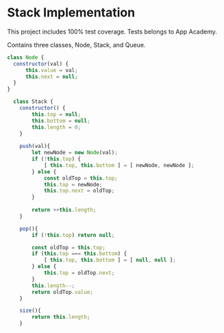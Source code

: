 # Stack Implementation
This project includes 100% test coverage. Tests belongs to App Academy.

Contains three classes, Node, Stack, and Queue. 

  ```js
  class Node {
    constructor(val) {
        this.value = val;
        this.next = null;
    }
}
```
   
```js
  class Stack {
    constructor() {
        this.top = null;
        this.bottom = null;
        this.length = 0;
    }
    
    push(val){
        let newNode = new Node(val);
        if (!this.top) {
            [ this.top, this.bottom ] = [ newNode, newNode ];
        } else {
            const oldTop = this.top;
            this.top = newNode;
            this.top.next = oldTop;
        }
        
        return ++this.length;
    }

    pop(){
        if (!this.top) return null;

        const oldTop = this.top;
        if (this.top === this.bottom) {
            [ this.top, this.bottom ] = [ null, null ];
        } else {
            this.top = oldTop.next;
        }
        this.length--;
        return oldTop.value;
    }

    size(){
        return this.length;
    }
  ```
